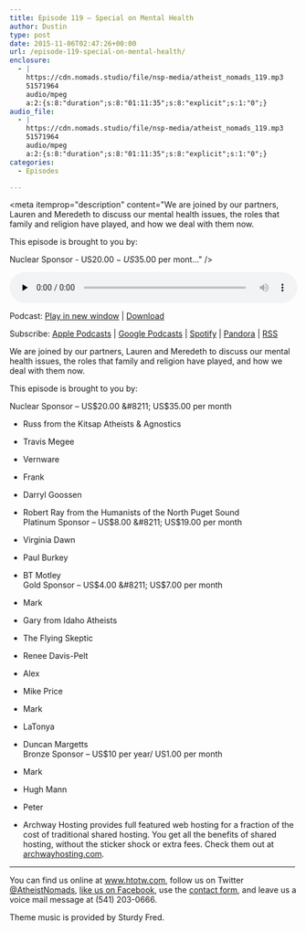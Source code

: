 ```yaml
---
title: ﻿Episode 119 – Special on Mental Health
author: Dustin
type: post
date: 2015-11-06T02:47:26+00:00
url: /episode-119-special-on-mental-health/
enclosure:
  - |
    https://cdn.nomads.studio/file/nsp-media/atheist_nomads_119.mp3
    51571964
    audio/mpeg
    a:2:{s:8:"duration";s:8:"01:11:35";s:8:"explicit";s:1:"0";}
audio_file:
  - |
    https://cdn.nomads.studio/file/nsp-media/atheist_nomads_119.mp3
    51571964
    audio/mpeg
    a:2:{s:8:"duration";s:8:"01:11:35";s:8:"explicit";s:1:"0";}
categories:
  - Episodes

---
```

<div itemscope itemtype="http://schema.org/AudioObject">
  <meta itemprop="name" content="﻿Episode 119 &#8211; Special on Mental Health" />
  
  <meta itemprop="uploadDate" content="2015-11-05T19:47:26-07:00" />
  
  <meta itemprop="encodingFormat" content="audio/mpeg" />
  
  <meta itemprop="duration" content="PT1H11M35S" />
  
  <meta itemprop="description" content="We are joined by our partners, Lauren and Meredeth to discuss our mental health issues, the roles that family and religion have played, and how we deal with them now.

This episode is brought to you by:

Nuclear Sponsor - US$20.00 - US$35.00 per mont..." />
  
  <meta itemprop="contentUrl" content="https://dts.podtrac.com/redirect.mp3/cdn.nomads.studio/file/nsp-media/atheist_nomads_119.mp3" />
  
  <meta itemprop="contentSize" content="49.2" />
  </p> 
  
  <div class="powerpress_player" id="powerpress_player_8376">
    <audio class="wp-audio-shortcode" id="audio-5117-120" preload="none" style="width: 100%;" controls="controls"><source type="audio/mpeg" src="https://dts.podtrac.com/redirect.mp3/cdn.nomads.studio/file/nsp-media/atheist_nomads_119.mp3?_=120" /><a href="https://dts.podtrac.com/redirect.mp3/cdn.nomads.studio/file/nsp-media/atheist_nomads_119.mp3">https://dts.podtrac.com/redirect.mp3/cdn.nomads.studio/file/nsp-media/atheist_nomads_119.mp3</a></audio>
  </div>
</div>

<p class="powerpress_links powerpress_links_mp3">
  Podcast: <a href="https://dts.podtrac.com/redirect.mp3/cdn.nomads.studio/file/nsp-media/atheist_nomads_119.mp3" class="powerpress_link_pinw" target="_blank" title="Play in new window" onclick="return powerpress_pinw('https://htotw.com/?powerpress_pinw=5117-podcast');" rel="nofollow">Play in new window</a> | <a href="https://dts.podtrac.com/redirect.mp3/cdn.nomads.studio/file/nsp-media/atheist_nomads_119.mp3" class="powerpress_link_d" title="Download" rel="nofollow" download="atheist_nomads_119.mp3">Download</a>
</p>

<p class="powerpress_links powerpress_subscribe_links">
  Subscribe: <a href="https://podcasts.apple.com/us/podcast/humanists-take-on-the-world/id530050098?mt=2&ls=1" class="powerpress_link_subscribe powerpress_link_subscribe_itunes" target="_blank" title="Subscribe on Apple Podcasts" rel="nofollow">Apple Podcasts</a> | <a href="https://www.google.com/podcasts?feed=aHR0cDovL2F0aGVpc3Rub21hZHMubGlic3luLmNvbS9yc3M%3D" class="powerpress_link_subscribe powerpress_link_subscribe_googleplay" target="_blank" title="Subscribe on Google Podcasts" rel="nofollow">Google Podcasts</a> | <a href="https://open.spotify.com/show/3LzK2xZGike6Tc1GEMtMbr?si=LieN9SNuTpq96smuaUsH8A" class="powerpress_link_subscribe powerpress_link_subscribe_spotify" target="_blank" title="Subscribe on Spotify" rel="nofollow">Spotify</a> | <a href="https://www.pandora.com/podcast/atheist-nomads/PC:10122?corr=62071012&part=ug" class="powerpress_link_subscribe powerpress_link_subscribe_pandora" target="_blank" title="Subscribe on Pandora" rel="nofollow">Pandora</a> | <a href="https://htotw.com/feed/podcast/" class="powerpress_link_subscribe powerpress_link_subscribe_rss" target="_blank" title="Subscribe via RSS" rel="nofollow">RSS</a>
</p>

We are joined by our partners, Lauren and Meredeth to discuss our mental health issues, the roles that family and religion have played, and how we deal with them now.

This episode is brought to you by:

Nuclear Sponsor &#8211; US$20.00 &#8211; US$35.00 per month  
* Russ from the Kitsap Atheists & Agnostics  
* Travis Megee  
* Vernware  
* Frank  
* Darryl Goossen  
* Robert Ray from the Humanists of the North Puget Sound  
Platinum Sponsor &#8211; US$8.00 &#8211; US$19.00 per month  
* Virginia Dawn  
* Paul Burkey  
* BT Motley  
Gold Sponsor &#8211; US$4.00 &#8211; US$7.00 per month  
* Mark  
* Gary from Idaho Atheists  
* The Flying Skeptic  
* Renee Davis-Pelt  
* Alex  
* Mike Price  
* Mark  
* LaTonya  
* Duncan Margetts  
Bronze Sponsor &#8211; US$10 per year/ US1.00 per month  
* Mark  
* Hugh Mann  
* Peter

* Archway Hosting provides full featured web hosting for a fraction of the cost of traditional shared hosting. You get all the benefits of shared hosting, without the sticker shock or extra fees. Check them out at <a href="http://archwayhosting.com/" target="_blank" rel="noopener">archwayhosting.com</a>.

<hr width="500" />

You can find us online at <a href="https://www.htotw.com/" target="_blank" rel="noopener">www.htotw.com</a>, follow us on Twitter <a href="https://htotw.com/twitter" target="_blank" rel="noopener">@AtheistNomads</a>, <a href="https://htotw.com/facebook" target="_blank" rel="noopener">like us on Facebook</a>, use the [contact form](https://htotw.com/contact), and leave us a voice mail message at (541) 203-0666.

Theme music is provided by Sturdy Fred.